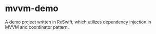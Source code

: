 # mvvm-demo
A demo project written in RxSwift, which utilizes dependency injection in MVVM and coordinator pattern.
